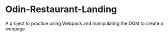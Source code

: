 # Odin-Restaurant-Landing
A project to practice using Webpack and manipulating the DOM to create a webpage
